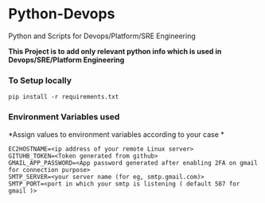 # Python-Devops
Python and Scripts for Devops/Platform/SRE Engineering

**This Project is to add only relevant python info which is used in Devops/SRE/Platform Engineering**

### To Setup locally
``` pip install -r requirements.txt ```

### Environment Variables used
*Assign values to environment variables according to your case *

```
EC2HOSTNAME=<ip address of your remote Linux server>
GITUHB_TOKEN=<Token generated from github>
GMAIL_APP_PASSWORD=<App password generated after enabling 2FA on gmail for connection purpose>
SMTP_SERVER=<your server name (for eg, smtp.gmail.com)>
SMTP_PORT=<port in which your smtp is listening ( default 587 for gmail )>
```